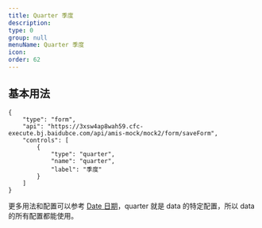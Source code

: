 ```yaml
---
title: Quarter 季度
description:
type: 0
group: null
menuName: Quarter 季度
icon:
order: 62
---
```


## 基本用法

```schema: scope="body"
{
    "type": "form",
    "api": "https://3xsw4ap8wah59.cfc-execute.bj.baidubce.com/api/amis-mock/mock2/form/saveForm",
    "controls": [
        {
            "type": "quarter",
            "name": "quarter",
            "label": "季度"
        }
    ]
}
```

更多用法和配置可以参考 [Date 日期](date)，quarter 就是 data 的特定配置，所以 data 的所有配置都能使用。
